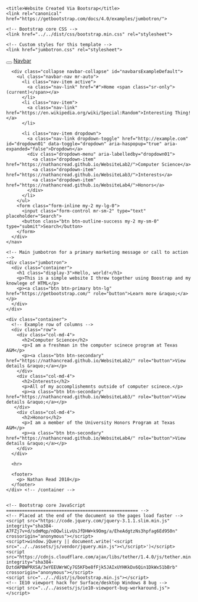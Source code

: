 <!DOCTYPE html>
<html lang="en">
  <head>
    <meta charset="utf-8">
    <meta name="viewport" content="width=device-width, initial-scale=1, shrink-to-fit=no">
    <meta name="description" content="">
    <meta name="author" content="">
    <link rel="icon" href="../../favicon.ico">
    <link rel="stylesheet" href="https://maxcdn.bootstrapcdn.com/bootstrap/4.0.0-alpha.6/css/bootstrap.min.css" integrity="sha384-rwoIResjU2yc3z8GV/NPeZWAv56rSmLldC3R/AZzGRnGxQQKnKkoFVhFQhNUwEyJ" crossorigin="anonymous">

    <title>Website Created Via Bootsrap</title>
    <link rel="canonical" href="https://getbootstrap.com/docs/4.0/examples/jumbotron/">

    <!-- Bootstrap core CSS -->
    <link href="../../dist/css/bootstrap.min.css" rel="stylesheet">

    <!-- Custom styles for this template -->
    <link href="jumbotron.css" rel="stylesheet">
  </head>

  <body>
    <script src="https://code.jquery.com/jquery-3.1.1.slim.min.js" integrity="sha384-A7FZj7v+d/sdmMqp/nOQwliLvUsJfDHW+k9Omg/a/EheAdgtzNs3hpfag6Ed950n" crossorigin="anonymous"></script>
    <script src="https://cdnjs.cloudflare.com/ajax/libs/tether/1.4.0/js/tether.min.js" integrity="sha384-DztdAPBWPRXSA/3eYEEUWrWCy7G5KFbe8fFjk5JAIxUYHKkDx6Qin1DkWx51bBrb" crossorigin="anonymous"></script>
    <script src="https://maxcdn.bootstrapcdn.com/bootstrap/4.0.0-alpha.6/js/bootstrap.min.js" integrity="sha384-vBWWzlZJ8ea9aCX4pEW3rVHjgjt7zpkNpZk+02D9phzyeVkE+jo0ieGizqPLForn" crossorigin="anonymous"></script>
    <nav class="navbar navbar-toggleable-md navbar-inverse fixed-top bg-inverse">
      <button class="navbar-toggler navbar-toggler-right" type="button" data-toggle="collapse" data-target="#navbarsExampleDefault" aria-controls="navbarsExampleDefault" aria-expanded="false" aria-label="Toggle navigation">
        <span class="navbar-toggler-icon"></span>
      </button>
      <a class="navbar-brand" href="#">Navbar</a>

      <div class="collapse navbar-collapse" id="navbarsExampleDefault">
        <ul class="navbar-nav mr-auto">
          <li class="nav-item active">
            <a class="nav-link" href="#">Home <span class="sr-only">(current)</span></a>
          </li>
          <li class="nav-item">
            <a class="nav-link" href="https://en.wikipedia.org/wiki/Special:Random">Interesting Thing!</a>
          </li>

          <li class="nav-item dropdown">
            <a class="nav-link dropdown-toggle" href="http://example.com" id="dropdown01" data-toggle="dropdown" aria-haspopup="true" aria-expanded="false">Dropdown</a>
            <div class="dropdown-menu" aria-labelledby="dropdown01">
              <a class="dropdown-item" href="https://nathancread.github.io/WebsiteLab2/">Computer Science</a>
              <a class="dropdown-item" href="https://nathancread.github.io/WebsiteLab3/">Interests</a>
              <a class="dropdown-item" href="https://nathancread.github.io/WebsiteLab4/">Honors</a>
            </div>
          </li>
        </ul>
        <form class="form-inline my-2 my-lg-0">
          <input class="form-control mr-sm-2" type="text" placeholder="Search">
          <button class="btn btn-outline-success my-2 my-sm-0" type="submit">Search</button>
        </form>
      </div>
    </nav>

    <!-- Main jumbotron for a primary marketing message or call to action -->
    <div class="jumbotron">
      <div class="container">
        <h1 class="display-3">Hello, world!</h1>
        <p>This is a simple website I threw together using Boostrap and my knowlege of HTML</p>
        <p><a class="btn btn-primary btn-lg" href="https://getbootstrap.com/" role="button">Learn more &raquo;</a></p>
      </div>
    </div>

    <div class="container">
      <!-- Example row of columns -->
      <div class="row">
        <div class="col-md-4">
          <h2>Computer Science</h2>
          <p>I am a freshman in the computer scinece program at Texas A&M</p>
          <p><a class="btn btn-secondary" href="https://nathancread.github.io/WebsiteLab2/" role="button">View details &raquo;</a></p>
        </div>
        <div class="col-md-4">
          <h2>Interests</h2>
          <p>All of my accomplishemnts outside of computer scinece.</p>
          <p><a class="btn btn-secondary" href="https://nathancread.github.io/WebsiteLab3/" role="button">View details &raquo;</a></p>
       </div>
        <div class="col-md-4">
          <h2>Honors</h2>
          <p>I am a member of the University Honors Program at Texas A&M</p>
          <p><a class="btn btn-secondary" href="https://nathancread.github.io/WebsiteLab4/" role="button">View details &raquo;</a></p>
        </div>
      </div>

      <hr>

      <footer>
        <p> Nathan Read 2018</p>
      </footer>
    </div> <!-- /container -->


    <!-- Bootstrap core JavaScript
    ================================================== -->
    <!-- Placed at the end of the document so the pages load faster -->
    <script src="https://code.jquery.com/jquery-3.1.1.slim.min.js" integrity="sha384-A7FZj7v+d/sdmMqp/nOQwliLvUsJfDHW+k9Omg/a/EheAdgtzNs3hpfag6Ed950n" crossorigin="anonymous"></script>
    <script>window.jQuery || document.write('<script src="../../assets/js/vendor/jquery.min.js"><\/script>')</script>
    <script src="https://cdnjs.cloudflare.com/ajax/libs/tether/1.4.0/js/tether.min.js" integrity="sha384-DztdAPBWPRXSA/3eYEEUWrWCy7G5KFbe8fFjk5JAIxUYHKkDx6Qin1DkWx51bBrb" crossorigin="anonymous"></script>
    <script src="../../dist/js/bootstrap.min.js"></script>
    <!-- IE10 viewport hack for Surface/desktop Windows 8 bug -->
    <script src="../../assets/js/ie10-viewport-bug-workaround.js"></script>
  </body>
</html>
